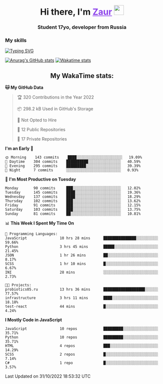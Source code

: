 <h1 align="center">
    Hi there, I'm 
    <a href="https://t.me/skyguy" target="_blank" style="color: #8C43EA">Zaur</a>
    <img src="https://github.com/blackcater/blackcater/raw/main/images/Hi.gif" height="32">
</h1>

<h3 align="center">
    Student 17yo, developer from Russia
</h3>  

### **My skills**
[![Typing SVG](https://readme-typing-svg.herokuapp.com?font=Oxanium&duration=3000&pause=1500&color=8C43EA&height=30&lines=Python:+FastAPI,+Flask,+Aiogram,+Telethon;SQL:+PostgreSQL,+SQLite;Javascript:+React.js;HTML,+CSS+(SCSS))](https://git.io/typing-svg)

[![Anurag's GitHub stats](https://github-readme-stats.vercel.app/api?username=mrskyguy&hide_title=true&count_private=true&show_icons=true&title_color=8C43EA&icon_color=BE57EA&bg_color=30,191919,341b56&text_color=B1B1B1&border_radius=10&hide_border=true)](https://github.com/anuraghazra/github-readme-stats)
[![Wakatime stats](https://github-readme-stats.vercel.app/api/wakatime?username=skyguy&hide_title=true&show_icons=true&title_color=8C43EA&icon_color=BE57EA&bg_color=30,191919,341b56&text_color=B1B1B1&border_radius=10&hide_border=true)](https://github.com/anuraghazra/github-readme-stats)


<h2 align="center"> My WakaTime stats: </h2>

<!--START_SECTION:waka-->
**🐱 My GitHub Data** 

> 🏆 320 Contributions in the Year 2022
 > 
> 📦 298.2 kB Used in GitHub's Storage 
 > 
> 🚫 Not Opted to Hire
 > 
> 📜 12 Public Repositories 
 > 
> 🔑 17 Private Repositories  
 > 
**I'm an Early 🐤** 

```text
🌞 Morning    143 commits    ████░░░░░░░░░░░░░░░░░░░░░   19.09% 
🌆 Daytime    304 commits    ██████████░░░░░░░░░░░░░░░   40.59% 
🌃 Evening    295 commits    █████████░░░░░░░░░░░░░░░░   39.39% 
🌙 Night      7 commits      ░░░░░░░░░░░░░░░░░░░░░░░░░   0.93%

```
📅 **I'm Most Productive on Tuesday** 

```text
Monday       90 commits     ███░░░░░░░░░░░░░░░░░░░░░░   12.02% 
Tuesday      145 commits    ████░░░░░░░░░░░░░░░░░░░░░   19.36% 
Wednesday    137 commits    ████░░░░░░░░░░░░░░░░░░░░░   18.29% 
Thursday     102 commits    ███░░░░░░░░░░░░░░░░░░░░░░   13.62% 
Friday       91 commits     ███░░░░░░░░░░░░░░░░░░░░░░   12.15% 
Saturday     103 commits    ███░░░░░░░░░░░░░░░░░░░░░░   13.75% 
Sunday       81 commits     ██░░░░░░░░░░░░░░░░░░░░░░░   10.81%

```


📊 **This Week I Spent My Time On** 

```text
💬 Programming Languages: 
JavaScript               10 hrs 28 mins      ███████████████░░░░░░░░░░   59.66% 
Python                   3 hrs 45 mins       █████░░░░░░░░░░░░░░░░░░░░   21.45% 
JSON                     1 hr 26 mins        ██░░░░░░░░░░░░░░░░░░░░░░░   8.17% 
SCSS                     1 hr 10 mins        █░░░░░░░░░░░░░░░░░░░░░░░░   6.67% 
INI                      28 mins             ░░░░░░░░░░░░░░░░░░░░░░░░░   2.73%

🐱‍💻 Projects: 
probiotics05.ru          13 hrs 36 mins      ███████████████████░░░░░░   77.57% 
infrastructure           3 hrs 11 mins       ████░░░░░░░░░░░░░░░░░░░░░   18.18% 
test-react               44 mins             █░░░░░░░░░░░░░░░░░░░░░░░░   4.24%

```

**I Mostly Code in JavaScript** 

```text
JavaScript               10 repos            █████████░░░░░░░░░░░░░░░░   35.71% 
Python                   10 repos            █████████░░░░░░░░░░░░░░░░   35.71% 
HTML                     4 repos             ███░░░░░░░░░░░░░░░░░░░░░░   14.29% 
SCSS                     2 repos             █░░░░░░░░░░░░░░░░░░░░░░░░   7.14% 
C#                       1 repo              █░░░░░░░░░░░░░░░░░░░░░░░░   3.57%

```



 Last Updated on 31/10/2022 18:53:32 UTC
<!--END_SECTION:waka-->
